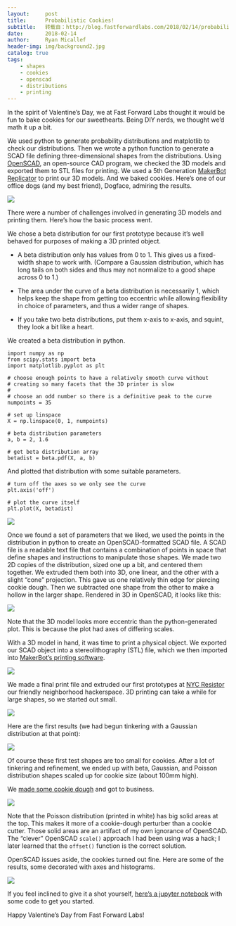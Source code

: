 ```yaml
---
layout:     post
title:      Probabilistic Cookies!
subtitle:   转载自：http://blog.fastforwardlabs.com/2018/02/14/probabilistic-cookies.html
date:       2018-02-14
author:     Ryan Micallef
header-img: img/background2.jpg
catalog: true
tags:
    - shapes
    - cookies
    - openscad
    - distributions
    - printing
---
```


In the spirit of Valentine’s Day, we at Fast Forward Labs thought it would be fun to bake cookies for our sweethearts. Being DIY nerds, we thought we’d math it up a bit.

We used python to generate probability distributions and matplotlib to check our distributions. Then we wrote a python function to generate a SCAD file defining three-dimensional shapes from the distributions. Using [OpenSCAD](http://www.openscad.org/), an open-source CAD program, we checked the 3D models and exported them to STL files for printing. We used a 5th Generation [MakerBot Replicator](https://www.makerbot.com/replicator) to print our 3D models. And we baked cookies. Here’s one of our office dogs (and my best friend), Dogface, admiring the results.

![](http://blog.fastforwardlabs.com/images/editor_uploads/2018-02-15-204703-DogfaceWithCookies1200.jpg)


There were a number of challenges involved in generating 3D models and printing them. Here’s how the basic process went.

We chose a beta distribution for our first prototype because it’s well behaved for purposes of making a 3D printed object.

- A beta distribution only has values from 0 to 1. This gives us a fixed-width shape to work with. (Compare a Gaussian distribution, which has long tails on both sides and thus may not normalize to a good shape across 0 to 1.)

- The area under the curve of a beta distribution is necessarily 1, which helps keep the shape from getting too eccentric while allowing flexibility in choice of parameters, and thus a wider range of shapes.

- If you take two beta distributions, put them x-axis to x-axis, and squint, they look a bit like a heart.


We created a beta distribution in python.

```
import numpy as np
from scipy.stats import beta
import matplotlib.pyplot as plt

# choose enough points to have a relatively smooth curve without 
# creating so many facets that the 3D printer is slow
#
# choose an odd number so there is a definitive peak to the curve
numpoints = 35

# set up linspace
X = np.linspace(0, 1, numpoints)

# beta distribution parameters
a, b = 2, 1.6

# get beta distribution array
betadist = beta.pdf(X, a, b)

```

And plotted that distribution with some suitable parameters.

```
# turn off the axes so we only see the curve
plt.axis('off')

# plot the curve itself
plt.plot(X, betadist)

```

![](http://blog.fastforwardlabs.com/images/editor_uploads/2018-02-15-174748-betadistplot.png)


Once we found a set of parameters that we liked, we used the points in the distribution in python to create an OpenSCAD-formatted SCAD file. A SCAD file is a readable text file that contains a combination of points in space that define shapes and instructions to manipulate those shapes. We made two 2D copies of the distribution, sized one up a bit, and centered them together. We extruded them both into 3D, one linear, and the other with a slight “cone” projection. This gave us one relatively thin edge for piercing cookie dough. Then we subtracted one shape from the other to make a hollow in the larger shape. Rendered in 3D in OpenSCAD, it looks like this:

![](http://blog.fastforwardlabs.com/images/editor_uploads/2018-02-15-175332-SCAD_Beta_with_Taper.png)


Note that the 3D model looks more eccentric than the python-generated plot. This is because the plot had axes of differing scales.

With a 3D model in hand, it was time to print a physical object. We exported our SCAD object into a stereolithography (STL) file, which we then imported into [MakerBot’s printing software](https://www.makerbot.com/download-print).

![](http://blog.fastforwardlabs.com/images/editor_uploads/2018-02-15-180914-MakerBot_Render.png)


We made a final print file and extruded our first prototypes at [NYC Resistor](http://nycresistor.com/.) our friendly neighborhood hackerspace. 3D printing can take a while for large shapes, so we started out small.

![](http://blog.fastforwardlabs.com/images/editor_uploads/2018-02-15-173237-IMG_20180207_154319.jpg)


Here are the first results (we had begun tinkering with a Gaussian distribution at that point):

![](http://blog.fastforwardlabs.com/images/editor_uploads/2018-02-15-204811-IMG_20180205_170725_1200.jpg)


Of course these first test shapes are too small for cookies. After a lot of tinkering and refinement, we ended up with beta, Gaussian, and Poisson distribution shapes scaled up for cookie size (about 100mm high).

We [made some cookie dough](http://www.inkatrinaskitchen.com/best-sugar-cookie-recipe-ever) and got to business.

![](http://blog.fastforwardlabs.com/images/editor_uploads/2018-02-15-204722-IMG_20180208_091928_1200.jpg)


Note that the Poisson distribution (printed in white) has big solid areas at the top. This makes it more of a cookie-dough perturber than a cookie cutter. Those solid areas are an artifact of my own ignorance of OpenSCAD. The “clever” OpenSCAD `scale()` approach I had been using was a hack; I later learned that the `offset()` function is the correct solution.

OpenSCAD issues aside, the cookies turned out fine. Here are some of the results, some decorated with axes and histograms.

![](http://blog.fastforwardlabs.com/images/editor_uploads/2018-02-15-204937-IMG_20180208_153153_1200.jpg)


If you feel inclined to give it a shot yourself, [here’s a jupyter notebook](https://github.com/fastforwardlabs/probabilistic-cookie-cutters) with some code to get you started.

Happy Valentine’s Day from Fast Forward Labs!
